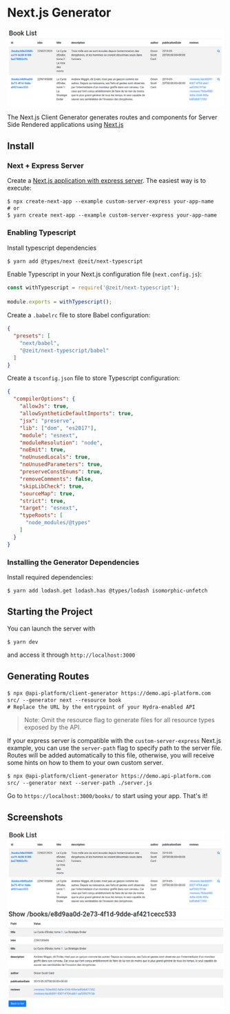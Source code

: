 # Next.js Generator

![List screenshot](images/nextjs/client-generator-nextjs-list.png)

The Next.js Client Generator generates routes and components for Server Side Rendered applications using [Next.js](https://zeit.co/blog/next)

## Install

### Next + Express Server

Create a [Next.js application with express server](https://github.com/zeit/next.js/tree/canary/examples/custom-server-express). The easiest way is to execute:  

    $ npx create-next-app --example custom-server-express your-app-name
    # or
    $ yarn create next-app --example custom-server-express your-app-name

### Enabling Typescript

Install typescript dependencies  

    $ yarn add @types/next @zeit/next-typescript

Enable Typescript in your Next.js configuration file (`next.config.js`):

```javascript
const withTypescript = require('@zeit/next-typescript');

module.exports = withTypescript();
```

Create a `.babelrc` file to store Babel configuration:
```json
{
  "presets": [
    "next/babel",
    "@zeit/next-typescript/babel"
  ]
}
```

Create a `tsconfig.json` file to store Typescript configuration:
```json
{
  "compilerOptions": {
    "allowJs": true,
    "allowSyntheticDefaultImports": true,
    "jsx": "preserve",
    "lib": ["dom", "es2017"],
    "module": "esnext",
    "moduleResolution": "node",
    "noEmit": true,
    "noUnusedLocals": true,
    "noUnusedParameters": true,
    "preserveConstEnums": true,
    "removeComments": false,
    "skipLibCheck": true,
    "sourceMap": true,
    "strict": true,
    "target": "esnext",
    "typeRoots": [
      "node_modules/@types"
    ]
  }
}
```

### Installing the Generator Dependencies

Install required dependencies:

    $ yarn add lodash.get lodash.has @types/lodash isomorphic-unfetch

## Starting the Project

You can launch the server with 

    $ yarn dev

and access it through `http://localhost:3000`

## Generating Routes

    $ npx @api-platform/client-generator https://demo.api-platform.com src/ --generator next --resource book
    # Replace the URL by the entrypoint of your Hydra-enabled API

> Note: Omit the resource flag to generate files for all resource types exposed by the API.

If your express server is compatible with the `custom-server-express` Next.js example, you can use the `server-path` flag to specify path to the server file. Routes will be added automatically to this file, otherwise, you will receive some hints on how to them to your own custom server.

    $ npx @api-platform/client-generator https://demo.api-platform.com src/ --generator next --server-path ./server.js

Go to `https://localhost:3000/books/` to start using your app.
That's it!

## Screenshots

![List](images/nextjs/client-generator-nextjs-list.png)  
![Show](images/nextjs/client-generator-nextjs-show.png)
